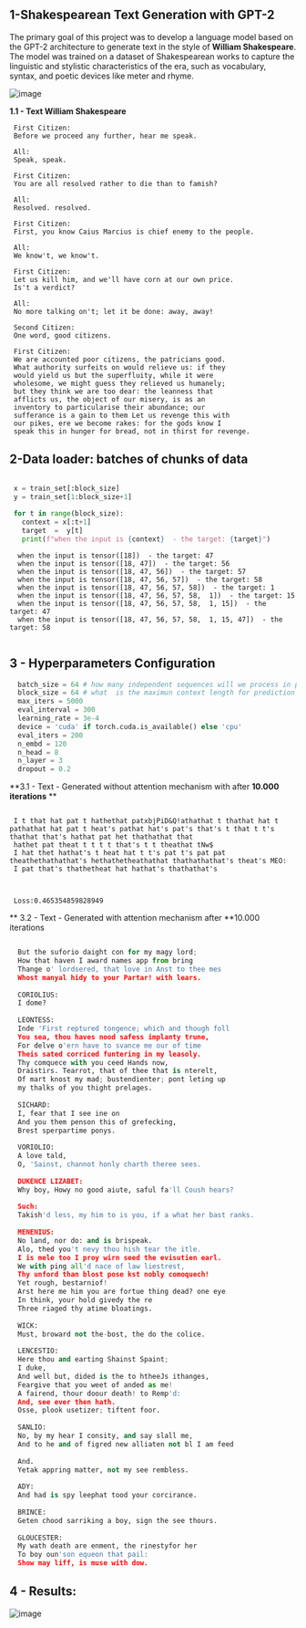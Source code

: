 ## 1-Shakespearean Text Generation with GPT-2

  The primary goal of this project was to develop a language model based on the GPT-2 architecture to generate text in the style of **William Shakespeare**.
  The model was trained on a dataset of Shakespearean works to capture the linguistic and stylistic characteristics of the era, such as vocabulary,  
  syntax, and poetic devices like meter and rhyme.

  ![image](https://github.com/user-attachments/assets/1695045a-d311-45cb-948d-2fecb5468871)

**1.1 - Text William Shakespeare** 

   ```
    First Citizen:
    Before we proceed any further, hear me speak.
    
    All:
    Speak, speak.
    
    First Citizen:
    You are all resolved rather to die than to famish?
    
    All:
    Resolved. resolved.
    
    First Citizen:
    First, you know Caius Marcius is chief enemy to the people.
    
    All:
    We know't, we know't.
    
    First Citizen:
    Let us kill him, and we'll have corn at our own price.
    Is't a verdict?
    
    All:
    No more talking on't; let it be done: away, away!
    
    Second Citizen:
    One word, good citizens.
    
    First Citizen:
    We are accounted poor citizens, the patricians good.
    What authority surfeits on would relieve us: if they
    would yield us but the superfluity, while it were
    wholesome, we might guess they relieved us humanely;
    but they think we are too dear: the leanness that
    afflicts us, the object of our misery, is as an
    inventory to particularise their abundance; our
    sufferance is a gain to them Let us revenge this with
    our pikes, ere we become rakes: for the gods know I
    speak this in hunger for bread, not in thirst for revenge.

````
## 2-Data loader: batches of chunks of data

   ```  Python

    x = train_set[:block_size]
    y = train_set[1:block_size+1]
    
    for t in range(block_size):
      context = x[:t+1]
      target  =  y[t]
      print(f"when the input is {context}  - the target: {target}")
```

  ```
    when the input is tensor([18])  - the target: 47
    when the input is tensor([18, 47])  - the target: 56
    when the input is tensor([18, 47, 56])  - the target: 57
    when the input is tensor([18, 47, 56, 57])  - the target: 58
    when the input is tensor([18, 47, 56, 57, 58])  - the target: 1
    when the input is tensor([18, 47, 56, 57, 58,  1])  - the target: 15
    when the input is tensor([18, 47, 56, 57, 58,  1, 15])  - the target: 47
    when the input is tensor([18, 47, 56, 57, 58,  1, 15, 47])  - the target: 58
    
```

## 3 - Hyperparameters Configuration 

  ``` Python
    batch_size = 64 # how many independent sequences will we process in parallel ?
    block_size = 64 # what  is the maximun context length for prediction
    max_iters = 5000
    eval_interval = 300
    learning_rate = 3e-4
    device = 'cuda' if torch.cuda.is_available() else 'cpu'
    eval_iters = 200
    n_embd = 120
    n_head = 8
    n_layer = 3
    dropout = 0.2
```

**3.1 - Text - Generated without  attention mechanism with after **10.000 iterations** **

  ```

   I t that hat pat t hathethat patxbjPiD&Q!athathat t thathat hat t pathathat hat pat t heat's pathat hat's pat's that's t that t t's thathat that's hathat pat het thathathat that 
   hathet pat theat t t t t that's t t theathat tNw$
   I hat thet hathat's t heat hat t t's pat t's pat pat theathethathathat's hethathetheathathat thathathathat's theat's MEO:
   I pat that's thathetheat hat hathat's thathathat's


  ```

  ```

   Loss:0.465354859828949

 ```

** 3.2 - Text - Generated with  attention mechanism  after **10.000 iterations

  ``` Python

    But the suforio daight con for my magy lord;
    How that haven I award names app from bring
    Thange o' lordsered, that love in Anst to thee mes
    Whost manyal hidy to your Partar! with lears.
    
    CORIOLIUS:
    I dome?
    
    LEONTESS:
    Inde 'First reptured tongence; which and though foll
    You sea, thou haves nood safess implanty trune,
    For delve o'ern have to svance me our of time
    Theis sated corriced funtering in my leasoly.
    Thy comquece with you ceed Hands now,
    Draistirs. Tearrot, that of thee that is nterelt,
    Of mart knost my mad; bustendienter; pont leting up
    my thalks of you thight prelages.
    
    SICHARD:
    I, fear that I see ine on
    And you them penson this of grefecking,
    Brest sperpartime ponys.
    
    VORIOLIO:
    A love tald,
    O, 'Sainst, channot honly charth theree sees.
    
    DUKENCE LIZABET:
    Why boy, Howy no good aiute, saful fa'll Coush hears?
    
    Such:
    Takish'd less, my him to is you, if a what her bast ranks.
    
    MENENIUS:
    No land, nor do: and is brispeak.
    Alo, thed you't nevy thou hish tear the itle.
    I is mele too I proy wirn seed the evisutien earl.
    We with ping all'd nace of law liestrest,
    Thy unford than blost pose kst nobly comoquech!
    Yet rough, bestarniof!
    Arst here me him you are fortue thing dead? one eye
    In think, your hold givedy the re
    Three riaged thy atime bloatings.
    
    WICK:
    Must, broward not the-bost, the do the colice.
    
    LENCESTIO:
    Here thou and earting Shainst Spaint;
    I duke,
    And well but, dided is the to htheeJs ithanges,
    Feargive that you weet of anded as me!
    A fairend, thour doour death! to Remp'd:
    And, see ever then hath.
    Osse, plook usetizer; tiftent foor.
    
    SANLIO:
    No, by my hear I consity, and say slall me,
    And to he and of figred new alliaten not bl I am feed
    
    And.
    Yetak appring matter, not my see rembless.
    
    ADY:
    And had is spy leephat tood your corcirance.
    
    BRINCE:
    Geten chood sarriking a boy, sign the see thours.
    
    GLOUCESTER:
    My wath death are enment, the rinestyfor her
    To boy oun'son equeon that pail:
    Show may liff, is muse with dow.

```

## 4 - Results:

  ![image](https://github.com/user-attachments/assets/72c4a661-09aa-4ee8-b350-096cde1c78c0)

    


     
    
  
